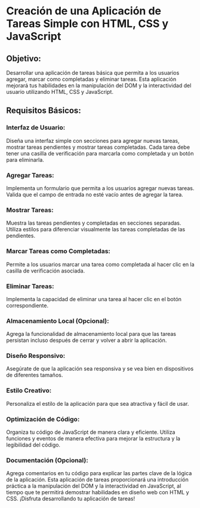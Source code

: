 # Creación de una Aplicación de Tareas Simple con HTML, CSS y JavaScript

## Objetivo:
Desarrollar una aplicación de tareas básica que permita a los usuarios agregar, marcar como completadas y eliminar tareas. Esta aplicación mejorará tus habilidades en la manipulación del DOM y la interactividad del usuario utilizando HTML, CSS y JavaScript.

## Requisitos Básicos:

### Interfaz de Usuario:

Diseña una interfaz simple con secciones para agregar nuevas tareas, mostrar tareas pendientes y mostrar tareas completadas.
Cada tarea debe tener una casilla de verificación para marcarla como completada y un botón para eliminarla.
### Agregar Tareas:

Implementa un formulario que permita a los usuarios agregar nuevas tareas.
Valida que el campo de entrada no esté vacío antes de agregar la tarea.
### Mostrar Tareas:

Muestra las tareas pendientes y completadas en secciones separadas.
Utiliza estilos para diferenciar visualmente las tareas completadas de las pendientes.
### Marcar Tareas como Completadas:

Permite a los usuarios marcar una tarea como completada al hacer clic en la casilla de verificación asociada.
### Eliminar Tareas:

Implementa la capacidad de eliminar una tarea al hacer clic en el botón correspondiente.
### Almacenamiento Local (Opcional):

Agrega la funcionalidad de almacenamiento local para que las tareas persistan incluso después de cerrar y volver a abrir la aplicación.
### Diseño Responsivo:

Asegúrate de que la aplicación sea responsiva y se vea bien en dispositivos de diferentes tamaños.
### Estilo Creativo:

Personaliza el estilo de la aplicación para que sea atractiva y fácil de usar.
### Optimización de Código:

Organiza tu código de JavaScript de manera clara y eficiente.
Utiliza funciones y eventos de manera efectiva para mejorar la estructura y la legibilidad del código.
### Documentación (Opcional):

Agrega comentarios en tu código para explicar las partes clave de la lógica de la aplicación.
Esta aplicación de tareas proporcionará una introducción práctica a la manipulación del DOM y la interactividad en JavaScript, al tiempo que te permitirá demostrar habilidades en diseño web con HTML y CSS. ¡Disfruta desarrollando tu aplicación de tareas!